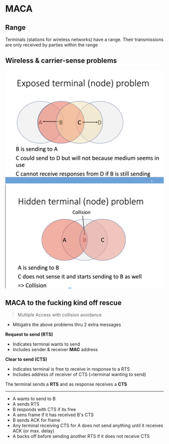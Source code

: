 # MACA 

## Range
Terminals (stations for wireless networks) have a range. Their transmissions are only received by parties within the range

## Wireless & carrier-sense problems
<img src="images/maca_exposed_node.png">
<img src="images/maca_hidden_nodes_2.png">

## MACA to the fucking kind off rescue
> Multiple Access with collision avoidance
* Mitigatrs the above problems thru 2 extra messages


**Request to send (RTS)**
- Indicates terminal wants to send
- Includes sender & receiver **MAC** address

**Clear to send (CTS)**
- Indicates terminal is free to receive in response to a RTS
- Includes address of receiver of CTS (=terminal wanting to send)

The terminal sends a **RTS** and as response receives a **CTS**

---
- A wants to send to B
- A sends RTS
- B responds with CTS if its free
- A sens frame if it has received B's CTS
- B sends ACK for frame
- Any terminal receiving CTS for A does not send anything until it receives ACK (or max. delay)
- A backs off before sending another RTS if it does not receive CTS

